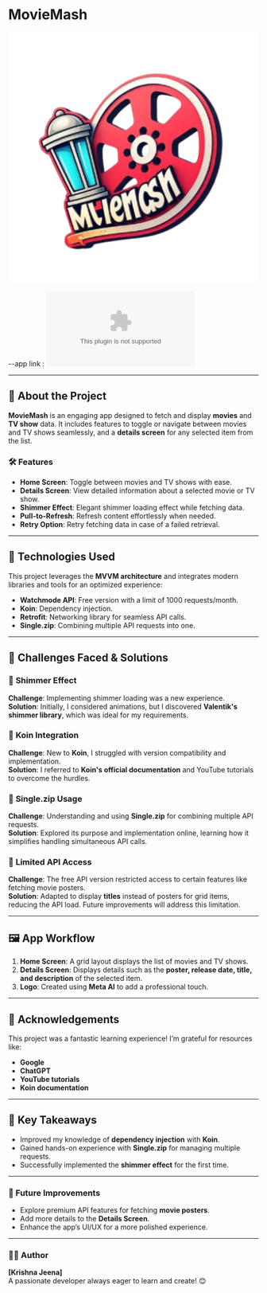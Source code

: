 # MovieMash  

![MovieMash](/app/src/main/ic_launcher-playstore.png)  

--app link : ![MovieMash](/app/release/app-release.apk)

---

## 🎥 About the Project  
**MovieMash** is an engaging app designed to fetch and display **movies** and **TV show** data. It includes features to toggle or navigate between movies and TV shows seamlessly, and a **details screen** for any selected item from the list.  

### 🛠️ Features  
- **Home Screen**: Toggle between movies and TV shows with ease.  
- **Details Screen**: View detailed information about a selected movie or TV show.  
- **Shimmer Effect**: Elegant shimmer loading effect while fetching data.  
- **Pull-to-Refresh**: Refresh content effortlessly when needed.  
- **Retry Option**: Retry fetching data in case of a failed retrieval.  

---

## 🚀 Technologies Used  
This project leverages the **MVVM architecture** and integrates modern libraries and tools for an optimized experience:  
- **Watchmode API**: Free version with a limit of 1000 requests/month.  
- **Koin**: Dependency injection.  
- **Retrofit**: Networking library for seamless API calls.  
- **Single.zip**: Combining multiple API requests into one.  

---

## 🧗 Challenges Faced & Solutions  
### 🌟 **Shimmer Effect**  
**Challenge**: Implementing shimmer loading was a new experience.  
**Solution**: Initially, I considered animations, but I discovered **Valentik's shimmer library**, which was ideal for my requirements.  

### 🌟 **Koin Integration**  
**Challenge**: New to **Koin**, I struggled with version compatibility and implementation.  
**Solution**: I referred to **Koin's official documentation** and YouTube tutorials to overcome the hurdles.  

### 🌟 **Single.zip Usage**  
**Challenge**: Understanding and using **Single.zip** for combining multiple API requests.  
**Solution**: Explored its purpose and implementation online, learning how it simplifies handling simultaneous API calls.  

### 🌟 **Limited API Access**  
**Challenge**: The free API version restricted access to certain features like fetching movie posters.  
**Solution**: Adapted to display **titles** instead of posters for grid items, reducing the API load. Future improvements will address this limitation.  

---

## 🖼️ App Workflow  
1. **Home Screen**: A grid layout displays the list of movies and TV shows.  
2. **Details Screen**: Displays details such as the **poster, release date, title, and description** of the selected item.  
3. **Logo**: Created using **Meta AI** to add a professional touch.  

---

## 🤝 Acknowledgements  
This project was a fantastic learning experience! I’m grateful for resources like:  
- **Google**  
- **ChatGPT**  
- **YouTube tutorials**  
- **Koin documentation**  

---

## 📌 Key Takeaways  
- Improved my knowledge of **dependency injection** with **Koin**.  
- Gained hands-on experience with **Single.zip** for managing multiple requests.  
- Successfully implemented the **shimmer effect** for the first time.  

---

### 🔗 Future Improvements  
- Explore premium API features for fetching **movie posters**.  
- Add more details to the **Details Screen**.  
- Enhance the app’s UI/UX for a more polished experience.  

---

### 👩‍💻 Author  
**[Krishna Jeena]**  
A passionate developer always eager to learn and create! 😊
